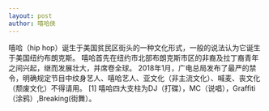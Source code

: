 ```yaml
---
layout: post
author: 嘻哈侠
---
```

嘻哈（hip hop）诞生于美国贫民区街头的一种文化形式，一般的说法认为它诞生于美国纽约布朗克斯。
嘻哈首先在纽约市北部布朗克斯市区的非裔及拉丁裔青年之间兴起，继而发展壮大，并席卷全球。
2018年1月，广电总局发布了最严的禁令，明确规定节目中纹身艺人、嘻哈艺人、亚文化（非主流文化）、喊麦、丧文化（颓废文化）不得请用。 [1]
嘻哈四大支柱为DJ（打碟），MC（说唱），Graffiti（涂鸦）,Breaking(街舞）。